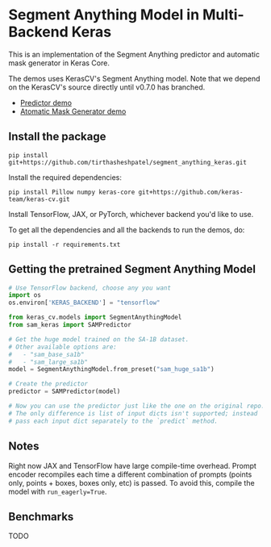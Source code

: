# Segment Anything Model in Multi-Backend Keras

This is an implementation of the Segment Anything predictor and automatic mask
generator in Keras Core.

The demos uses KerasCV's Segment Anything model. Note that we depend on the
KerasCV's source directly until v0.7.0 has branched.

- [Predictor demo](Segment_Anything_multi_backend_Keras_Demo.ipynb)
- [Atomatic Mask Generator demo](Segment_Anything_Automatic_Mask_Generator_Demo.ipynb)

## Install the package

```shell
pip install git+https://github.com/tirthasheshpatel/segment_anything_keras.git
```

Install the required dependencies:

```shell
pip install Pillow numpy keras-core git+https://github.com/keras-team/keras-cv.git
```

Install TensorFlow, JAX, or PyTorch, whichever backend you'd like to use.

To get all the dependencies and all the backends to run the demos, do:

```shell
pip install -r requirements.txt
```

## Getting the pretrained Segment Anything Model

```python
# Use TensorFlow backend, choose any you want
import os
os.environ['KERAS_BACKEND'] = "tensorflow"

from keras_cv.models import SegmentAnythingModel
from sam_keras import SAMPredictor

# Get the huge model trained on the SA-1B dataset.
# Other available options are:
#   - "sam_base_sa1b"
#   - "sam_large_sa1b"
model = SegmentAnythingModel.from_preset("sam_huge_sa1b")

# Create the predictor
predictor = SAMPredictor(model)

# Now you can use the predictor just like the one on the original repo.
# The only difference is list of input dicts isn't supported; instead
# pass each input dict separately to the `predict` method.
```

## Notes

Right now JAX and TensorFlow have large compile-time overhead. Prompt encoder
recompiles each time a different combination of prompts (points only,
points + boxes, boxes only, etc) is passed. To avoid this, compile the model
with `run_eagerly=True`.

## Benchmarks

TODO
